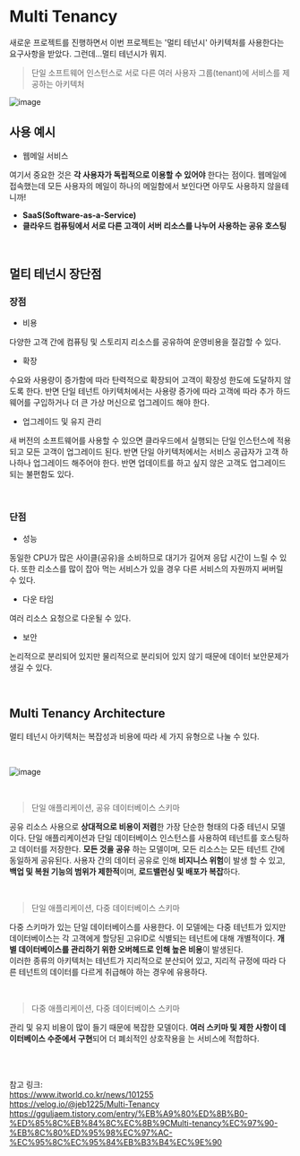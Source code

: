 # Multi Tenancy

새로운 프로젝트를 진행하면서 이번 프로젝트는 '멀티 테넌시' 아키텍처를 사용한다는 요구사항을 받았다. 그런데...멀티 테넌시가 뭐지.   

> 단일 소프트웨어 인스턴스로 서로 다른 여러 사용자 그룹(tenant)에 서비스를 제공하는 아키텍처

![image](https://user-images.githubusercontent.com/45115557/198045109-5c2c0242-b1a2-4fdd-b6a9-f5502590115f.png)

## 사용 예시

* 웹메일 서비스 

여기서 중요한 것은 **각 사용자가 독립적으로 이용할 수 있어야** 한다는 점이다. 웹메일에 접속했는데 모든 사용자의 메일이 하나의 메일함에서 보인다면 아무도 사용하지 않을테니까!   

* **SaaS(Software-as-a-Service)**
* **클라우드 컴퓨팅에서 서로 다른 고객이 서버 리소스를 나누어 사용하는 공유 호스팅**

</br>

## 멀티 테넌시 장단점

### 장점

* 비용

다양한 고객 간에 컴퓨팅 및 스토리지 리소스를 공유하여 운영비용을 절감할 수 있다. 

* 확장

수요와 사용량이 증가함에 따라 탄력적으로 확장되어 고객이 확장성 한도에 도달하지 않도록 한다. 반면 단일 테넌트 아키텍처에서는 사용량 증가에 따라 고객에 따라 추가 하드웨어를 구입하거나 더 큰 가상 머신으로 업그레이드 해야 한다. 

* 업그레이드 및 유지 관리

새 버전의 소프트웨어를 사용할 수 있으면 클라우드에서 실행되는 단일 인스턴스에 적용되고 모든 고객이 업그레이드 된다. 반면 단일 아키텍처에서는 서비스 공급자가 고객 하나하나 업그레이드 해주어야 한다. 반면 업데이트를 하고 싶지 않은 고객도 업그레이드 되는 불편함도 있다. 

</br>

### 단점

* 성능

동일한 CPU가 많은 사이클(공유)을 소비하므로 대기가 길어져 응답 시간이 느릴 수 있다. 또한 리소스를 많이 잡아 먹는 서비스가 있을 경우 다른 서비스의 자원까지 써버릴 수 있다. 

* 다운 타임

여러 리소스 요청으로 다운될 수 있다. 

* 보안

논리적으로 분리되어 있지만 물리적으로 분리되어 있지 않기 때문에 데이터 보안문제가 생길 수 있다. 

</br>

## Multi Tenancy Architecture

멀티 테넌시 아키텍처는 복잡성과 비용에 따라 세 가지 유형으로 나눌 수 있다. 

</br>

![image](https://user-images.githubusercontent.com/45115557/198058293-7b95c759-b12d-4de4-b8c1-38f1dbf8cf0f.png)

</br>

> 단일 애플리케이션, 공유 데이터베이스 스키마

공유 리소스 사용으로 **상대적으로 비용이 저렴**한 가장 단순한 형태의 다중 테넌시 모델이다. 단일 애플리케이션과 단일 데이터베이스 인스턴스를 사용하여 테넌트를 호스팅하고 데이터를 저장한다.
**모든 것을 공유** 하는 모델이며, 모든 리소스는 모든 테넌트 간에 동일하게 공유된다. 사용자 간의 데이터 공유로 인해 **비지니스 위험**이 발생 할 수 있고, **백업 및 복원 기능의 범위가 제한적**이며, **로드밸런싱 및 배포가 복잡**하다. 

</br>

> 단일 애플리케이션, 다중 데이터베이스 스키마

다중 스키마가 있는 단일 데이터베이스를 사용한다. 이 모델에는 다중 테넌트가 있지만 데이터베이스는 각 고객에게 할당된 고유ID로 식별되는 테넌트에 대해 개별적이다. **개별 데이터베이스를 관리하기 위한 오버헤드로 인해 높은 비용**이 발생된다.    
이러한 종류의 아키텍처는 테넌트가 지리적으로 분산되어 있고, 지리적 규정에 따라 다른 테넌트의 데이터를 다르게 취급해야 하는 경우에 유용하다. 

</br>

> 다중 애플리케이션, 다중 데이터베이스 스키마

관리 및 유지 비용이 많이 들기 때문에 복잡한 모델이다. **여러 스키마 및 제한 사항이 데이터베이스 수준에서 구현**되어 더 폐쇠적인 상호작용을 는 서비스에 적합하다. 


</br></br>


참고 링크:    
https://www.itworld.co.kr/news/101255   
https://velog.io/@jeb1225/Multi-Tenancy   
https://gguljaem.tistory.com/entry/%EB%A9%80%ED%8B%B0-%ED%85%8C%EB%84%8C%EC%8B%9CMulti-tenancy%EC%97%90-%EB%8C%80%ED%95%98%EC%97%AC-%EC%95%8C%EC%95%84%EB%B3%B4%EC%9E%90
